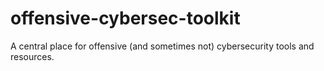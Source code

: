 # offensive-cybersec-toolkit
A central place for offensive (and sometimes not) cybersecurity tools and resources. 
